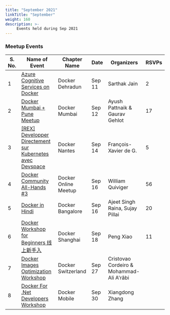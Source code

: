 ```yaml
---
title: "September 2021"
linkTitle: "September"
weight: 160
description: >-
     Events held during Sep 2021
---
```



### Meetup Events

| S. No. | Name of Event    |  Chapter Name | Date | Organizers  | RSVPs | 
|-----------|-----------|-------------|----------------|-------------|------------|
| 1 | [Azure Cognitive Services on Docker](https://www.meetup.com/Docker-Dehradun/events/280632120/) | Docker Dehradun | Sep 11 | Sarthak Jain | 2 | <br>
| 2 | [Docker Mumbai + Pune Meetup](https://www.meetup.com/Docker-Mumbai/events/280314453/) |  Docker Mumbai |  Sep 12 | Ayush Pattnaik & Gaurav Gehlot |  17 | <br>
| 3 | [[REX] Developper Directement sur Kubernetes avec Devspace](https://www.meetup.com/Docker-Nantes/events/280460333) | Docker Nantes  | Sep 14 | François-Xavier de G. | 5 | <br>
| 4 | [Docker Community All-Hands #3](https://www.meetup.com/Docker-Online-Meetup/events/280169730/) | Docker Online Meetup | Sep 16 | William Quiviger | 56 | <br>
| 5 | [Docker in Hindi](https://www.meetup.com/Docker-Bangalore/events/280259077/)  | Docker Bangalore | Sep 16 | Ajeet Singh Raina, Sujay Pillai | 20 | <br>
| 6 | [Docker Workshop for Beginners 线上新手入](https://www.meetup.com/Docker-Shanghai/events/280159985/) | Docker Shanghai | Sep 18 | Peng Xiao | 11 | <br>
| 7 | [Docker Images Optimization Workshop](https://www.meetup.com/Docker-Switzerland/events/280186771/) |  Docker Switzerland |  Sep 27 | Cristovao Cordeiro & Mohammad-Ali A'râbi |   |
| 8 | [Docker For .Net Developers Workshop](https://www.meetup.com/Docker-Mobile/events/280556207/) |  Docker Mobile |  Sep 30 | Xiangdong Zhang |   |<br>

